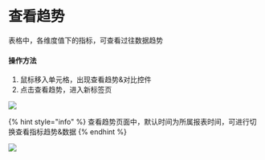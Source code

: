 # 查看趋势

表格中，各维度值下的指标，可查看过往数据趋势  


#### 操作方法

1. 鼠标移入单元格，出现查看趋势&对比控件
2. 点击查看趋势，进入新标签页

![](https://p.qpic.cn/pic_wework/2516212001/eceaffe1eb2e29cfd20e4cf3e9b39e62ff3b8a099befe605/0)

{% hint style="info" %}
查看趋势页面中，默认时间为所属报表时间，可进行切换查看指标趋势&数据
{% endhint %}

![](https://p.qpic.cn/pic_wework/2516212001/bcbaafb178e782ab8903b2ebe8aa1517cc706ebde9d4b047/0)


